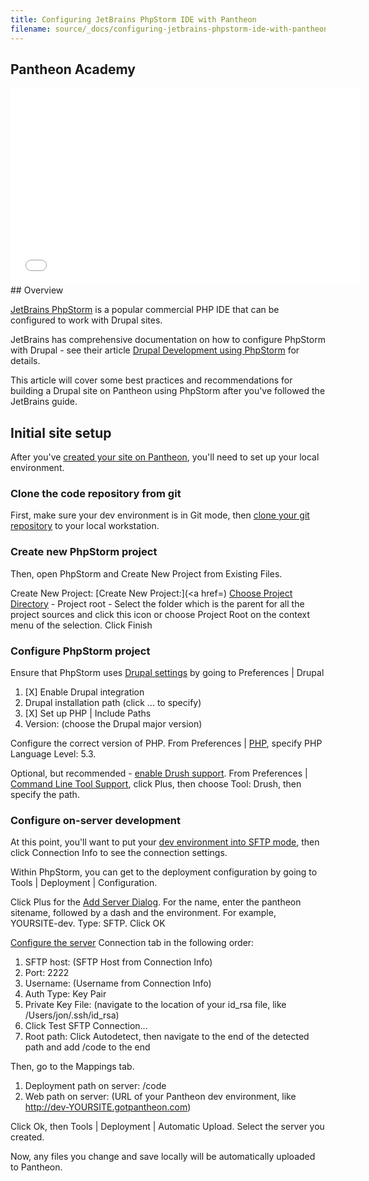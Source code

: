 ```yaml
---
title: Configuring JetBrains PhpStorm IDE with Pantheon
filename: source/_docs/configuring-jetbrains-phpstorm-ide-with-pantheon.md
---
```


## Pantheon Academy
<iframe allowfullscreen="" frameborder="0" height="315" src="//www.youtube-nocookie.com/embed/2K20B0cEC4g" width="560"></iframe>
## Overview

[JetBrains PhpStorm](http://www.jetbrains.com/phpstorm/) is a popular commercial PHP IDE that can be configured to work with Drupal sites.

JetBrains has comprehensive documentation on how to configure PhpStorm with Drupal - see their article [Drupal Development using PhpStorm](http://confluence.jetbrains.com/display/PhpStorm/Drupal+Development+using+PhpStorm) for details.

This article will cover some best practices and recommendations for building a Drupal site on Pantheon using PhpStorm after you've followed the JetBrains guide.

## Initial site setup

After you've [created your site on Pantheon](/documentation/howto/pantheon-101-getting-started/), you'll need to set up your local environment.

### Clone the code repository from git

First, make sure your dev environment is in Git mode, then [clone your git repository](/documentation/getting-started/starting-with-git/) to your local workstation.

### Create new PhpStorm project

Then, open PhpStorm and Create New Project from Existing Files.

Create New Project: [Create New Project:](<a href=) [Choose Project Directory](http://www.jetbrains.com/phpstorm/webhelp/create-new-project-choose-project-directory.html) - Project root - Select the folder which is the parent for all the project sources and click this icon or choose Project Root on the context menu of the selection. Click Finish

### Configure PhpStorm project

Ensure that PhpStorm uses [Drupal settings](http://www.jetbrains.com/phpstorm/webhelp/drupal.html) by going to Preferences | Drupal

1. [X] Enable Drupal integration
2. Drupal installation path (click ... to specify)
3. [X] Set up PHP | Include Paths
4. Version: (choose the Drupal major version)

Configure the correct version of PHP. From Preferences | [PHP](http://www.jetbrains.com/phpstorm/webhelp/php.html), specify PHP Language Level: 5.3.

Optional, but recommended - [enable Drush support](http://www.jetbrains.com/phpstorm/webhelp/drush.html). From Preferences | [Command Line Tool Support](http://www.jetbrains.com/phpstorm/webhelp/command-line-tool-support.html), click Plus, then choose Tool: Drush, then specify the path.

### Configure on-server development

At this point, you'll want to put your [dev environment into SFTP mode](/documentation/getting-started/developing-on-pantheon-directly-with-sftp-mode/), then click Connection Info to see the connection settings.

Within PhpStorm, you can get to the deployment configuration by going to Tools | Deployment | Configuration.

Click Plus for the [Add Server Dialog](http://www.jetbrains.com/phpstorm/webhelp/add-server-dialog.html). For the name, enter the pantheon sitename, followed by a dash and the environment. For example, YOURSITE-dev. Type: SFTP. Click OK

[Configure the server](http://www.jetbrains.com/phpstorm/webhelp/deployment-connection-tab.html) Connection tab in the following order:

1. SFTP host: (SFTP Host from Connection Info)
2. Port: 2222
3. Username: (Username from Connection Info)
4. Auth Type: Key Pair
5. Private Key File: (navigate to the location of your id\_rsa file, like /Users/jon/.ssh/id\_rsa)
6. Click Test SFTP Connection...
7. Root path: Click Autodetect, then navigate to the end of the detected path and add /code to the end

Then, go to the Mappings tab.

1. Deployment path on server: /code
2. Web path on server: (URL of your Pantheon dev environment, like http://dev-YOURSITE.gotpantheon.com)

Click Ok, then Tools | Deployment | Automatic Upload. Select the server you created.

Now, any files you change and save locally will be automatically uploaded to Pantheon.
